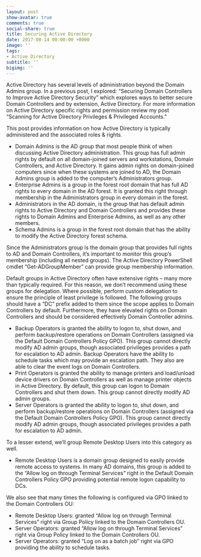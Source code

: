```yaml
---
layout: post
show-avatar: true
comments: true
social-share: true
title: Securing Active Directory
date: 2017-08-14 00:00:00 +0000
image: ''
tags:
- Active Directory
subtitle: ''
bigimg: ''
---
```



Active Directory has several levels of administration beyond the Domain Admins group. In a previous post, I explored: “Securing Domain Controllers to Improve Active Directory Security” which explores ways to better secure Domain Controllers and by extension, Active Directory. For more information on Active Directory specific rights and permission review my post “Scanning for Active Directory Privileges & Privileged Accounts.”

This post provides information on how Active Directory is typically administered and the associated roles & rights.

* Domain Admins is the AD group that most people think of when discussing Active Directory administration. This group has full admin rights by default on all domain-joined servers and workstations, Domain Controllers, and Active Directory. It gains admin rights on domain-joined computers since when these systems are joined to AD, the Domain Admins group is added to the computer’s Administrators group.
* Enterprise Admins is a group in the forest root domain that has full AD rights to every domain in the AD forest. It is granted this right through membership in the Administrators group in every domain in the forest.
* Administrators in the AD domain, is the group that has default admin rights to Active Directory and Domain Controllers and provides these rights to Domain Admins and Enterprise Admins, as well as any other members.
* Schema Admins is a group in the forest root domain that has the ability to modify the Active Directory forest schema.

Since the Administrators group is the domain group that provides full rights to AD and Domain Controllers, it’s important to monitor this group’s membership (including all nested groups). The Active Directory PowerShell cmdlet “Get-ADGroupMember” can provide group membership information.

Default groups in Active Directory often have extensive rights – many more than typically required. For this reason, we don’t recommend using these groups for delegation. Where possible, perform custom delegation to ensure the principle of least privilege is followed. The following groups should have a “DC” prefix added to them since the scope applies to Domain Controllers by default. Furthermore, they have elevated rights on Domain Controllers and should be considered effectively Domain Controller admins.

* Backup Operators is granted the ability to logon to, shut down, and perform backup/restore operations on Domain Controllers (assigned via the Default Domain Controllers Policy GPO). This group cannot directly modify AD admin groups, though associated privileges provides a path for escalation to AD admin. Backup Operators have the ability to schedule tasks which may provide an escalation path. They also are able to clear the event logs on Domain Controllers.
* Print Operators is granted the ability to manage printers and load/unload device drivers on Domain Controllers as well as manage printer objects in Active Directory. By default, this group can logon to Domain Controllers and shut them down. This group cannot directly modify AD admin groups.
* Server Operators is granted the ability to logon to, shut down, and perform backup/restore operations on Domain Controllers (assigned via the Default Domain Controllers Policy GPO). This group cannot directly modify AD admin groups, though associated privileges provides a path for escalation to AD admin.

To a lesser extend, we’ll group Remote Desktop Users into this category as well.

* Remote Desktop Users is a domain group designed to easily provide remote access to systems. In many AD domains, this group is added to the “Allow log on through Terminal Services” right in the Default Domain Controllers Policy GPO providing potential remote logon capability to DCs.

We also see that many times the following is configured via GPO linked to the Domain Controllers OU:

* Remote Desktop Users: granted “Allow log on through Terminal Services” right via Group Policy linked to the Domain Controllers OU.
* Server Operators: granted “Allow log on through Terminal Services” right via Group Policy linked to the Domain Controllers OU.
* Server Operators: granted “Log on as a batch job” right via GPO providing the ability to schedule tasks.